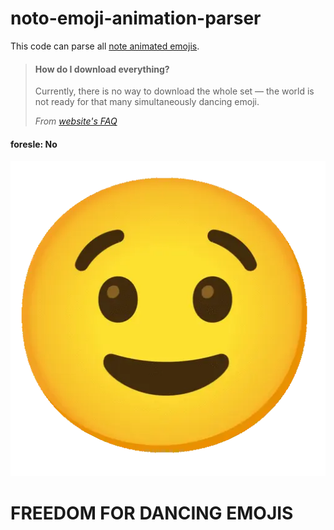 # noto-emoji-animation-parser

This code can parse all [note animated emojis](https://googlefonts.github.io/noto-emoji-animation).

> #### How do I download everything?
> Currently, there is no way to download the whole set — the world is not ready for that many simultaneously dancing emoji.
>
> *From [website's FAQ](https://googlefonts.github.io/noto-emoji-animation/documentation)*

#### foresle: No

![wink](emojis/winking-face.webp)

# FREEDOM FOR DANCING EMOJIS